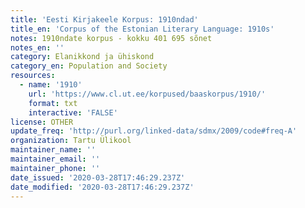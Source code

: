 ```yaml
---
title: 'Eesti Kirjakeele Korpus: 1910ndad'
title_en: 'Corpus of the Estonian Literary Language: 1910s'
notes: 1910ndate korpus - kokku 401 695 sõnet
notes_en: ''
category: Elanikkond ja ühiskond
category_en: Population and Society
resources:
  - name: '1910'
    url: 'https://www.cl.ut.ee/korpused/baaskorpus/1910/'
    format: txt
    interactive: 'FALSE'
license: OTHER
update_freq: 'http://purl.org/linked-data/sdmx/2009/code#freq-A'
organization: Tartu Ülikool
maintainer_name: ''
maintainer_email: ''
maintainer_phone: ''
date_issued: '2020-03-28T17:46:29.237Z'
date_modified: '2020-03-28T17:46:29.237Z'
---
```


